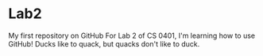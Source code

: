 # Lab2
My first repository on GitHub
For Lab 2 of CS 0401, I'm learning how to use GitHub!
Ducks like to quack, but quacks don't like to duck.